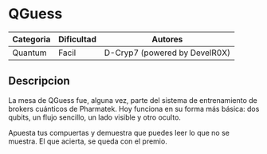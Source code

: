 # QGuess
| Categoria | Dificultad  | Autores   |
| ---       | ---         | ---     |
| Quantum    | Facil       | D-Cryp7 (powered by DevelR0X) |

## Descripcion
La mesa de QGuess fue, alguna vez, parte del sistema de entrenamiento de brokers cuánticos de Pharmatek.
Hoy funciona en su forma más básica: dos qubits, un flujo sencillo, un lado visible y otro oculto.

Apuesta tus compuertas y demuestra que puedes leer lo que no se muestra.
El que acierta, se queda con el premio.